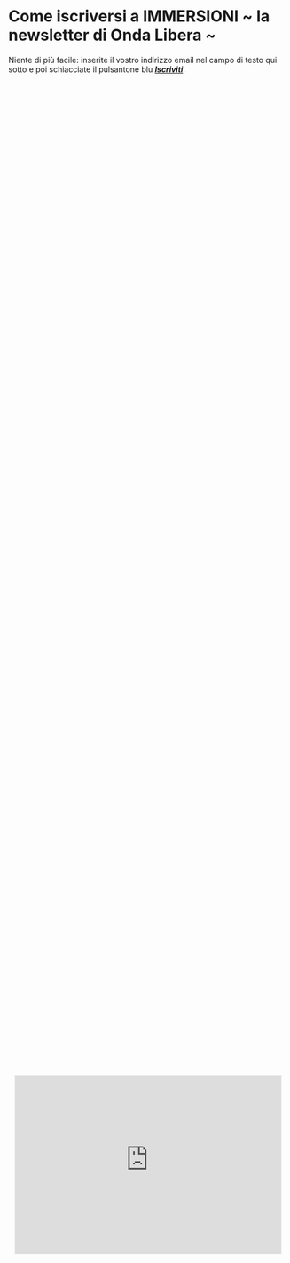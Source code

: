 # Come iscriversi a IMMERSIONI ~ la newsletter di Onda Libera ~

Niente di più facile: inserite il vostro indirizzo email nel campo di testo qui sotto e poi schiacciate il pulsantone blu *[**Iscriviti**](https://yuridiprodo.substack.com)*.

<div style="display: flex; justify-content: center; align-items: center; height: 100%; width: 100%;">
    <iframe src="https://yuridiprodo.substack.com/embed" width="480" height="320" style="border:1px solid #EEE; background:white;" frameborder="0" scrolling="no"></iframe>
</div>


---

# Archivio newsletter precedenti

Qui sotto trovate invece una copia delle newsletter che ho già inviato; dalla più alla meno recente.
